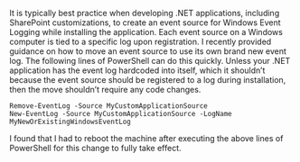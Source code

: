 It is typically best practice when developing .NET applications, including SharePoint customizations, to create an event source for Windows Event Logging while installing the application. Each event source on a Windows computer is tied to a specific log upon registration. I recently provided guidance on how to move an event source to use its own brand new event log. The following lines of PowerShell can do this quickly. Unless your .NET application has the event log hardcoded into itself, which it shouldn’t because the event source should be registered to a log during installation, then the move shouldn’t require any code changes.

    Remove-EventLog -Source MyCustomApplicationSource
    New-EventLog -Source MyCustomApplicationSource -LogName MyNewOrExistingWindowsEventLog
    
I found that I had to reboot the machine after executing the above lines of PowerShell for this change to fully take effect.